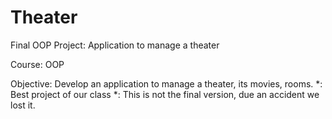 # Theater
Final OOP Project: Application to manage a theater

Course: OOP

Objective: Develop an application to manage a theater, its movies, rooms.
*: Best project of our class
*: This is not the final version, due an accident we lost it.
